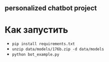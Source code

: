 ## personalized chatbot project

# Как запустить
* `pip install requirements.txt`
* `unzip data/models/176b.zip -d data/models`
* `python bot_example.py`
